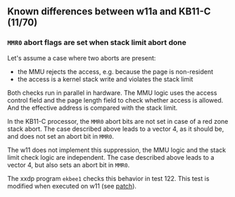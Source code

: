 ## Known differences between w11a and KB11-C (11/70)

### `MMR0` abort flags are set when stack limit abort done

Let's assume a case where two aborts are present:
- the MMU rejects the access, e.g. because the page is non-resident
- the access is a kernel stack write and violates the stack limit

Both checks run in parallel in hardware. The MMU logic uses the access control
field and the page length field to check whether access is allowed.
And the effective address is compared with the stack limit.

In the KB11-C processor, the `MMR0` abort bits are not set in case of a red
zone stack abort. The case described above leads to a vector 4, as it should
be, and does not set an abort bit in `MMR0`.

The w11 does not implement this suppression, the MMU logic and the stack limit
check logic are independent. The case described above leads to a vector 4,
but also sets an abort bit in `MMR0`.

The xxdp program `ekbee1` checks this behavior in test 122. This test is
modified when executed on w11
(see [patch](../tools/xxdp/ekbee1_patch_w11a.tcl)).
